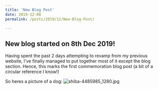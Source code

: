 ```yaml
---
title: 'New Blog Post'
date: 2019-12-08
permalink: /posts/2019/12/New-Blog-Post/

---
```

## New blog started on 8th Dec 2019!

Having spent the past 2 days attempting to revamp from my previous website, I've finally managed to put together most of it except the blog section. Hence, this marks the first commemoration blog post (a bit of a circular reference I know!)

So heres a picture of a dog:
![shiba-4485985_1280.jpg]({{site.baseurl}}/images/shiba-4485985_1280.jpg)
